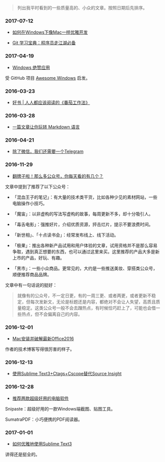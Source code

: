 

> 列出我平时看到的一些质量高的、小众的文章。按照日期后先排序。




### 



### 2017-07-12

- [如何在Windows下像Mac一样优雅开发](http://palmerye.online/%E5%A6%82%E4%BD%95%E5%9C%A8Windows%E4%B8%8B%E5%83%8FMac%E4%B8%80%E6%A0%B7%E4%BC%98%E9%9B%85%E5%BC%80%E5%8F%91/)


- [Git 学习宝典：程序员走江湖必备](https://segmentfault.com/a/1190000009893041)



### 2017-04-19

- [Windows 绝赞应用](https://amazing-apps.gitbooks.io/windows-apps-that-amaze-us/content/zh-CN/)

受 GitHub 项目 [Awesome Windows](https://github.com/Awesome-Windows/Awesome) 启发。


### 2016-03-23

- [好书 | 人人都应该阅读的《番茄工作法》](http://mp.weixin.qq.com/s?__biz=MzAwOTEzMTkzNw==&amp;mid=413095636&amp;idx=1&amp;sn=6dc2443b14eec4ed1c81439bdb25a329&amp;scene=1&amp;srcid=03231vqlJ383f6sOrF4W4kpo#rd)


### 2016-03-28

- [一篇文章让你玩转 Markdown 语言](http://mp.weixin.qq.com/s?__biz=MjM5MTA2NjI0MQ==&amp;mid=402671348&amp;idx=1&amp;sn=b4ab994318bca87e19b08e881035af36&amp;scene=1&amp;srcid=0319Ma2177DcMBmoetpx7pHm#rd)


### 2016-04-21

- [除了微信，我们还需要一个Telegram](http://mp.weixin.qq.com/s?__biz=MjM5OTAwNTgyMA==&amp;mid=402120950&amp;idx=1&amp;sn=787a9311b3f8335411fe6c7d5930e4e6&amp;scene=1&amp;srcid=0421urZZ7zVfT3B28i0L8iOr#rd)





### 2016-11-29

- [翻牌子啦！那么多公众号，你每天看的有几个？](http://www.jianshu.com/p/2bf2c906a4eb)

文章中提到了推荐了以下公众号：

- 「混血王子的笔记」：有大量的技术类干货，比如各种少见的素材网站，一些电脑操作小技巧。

- 「魔宙」：以非虚构的写法写虚构的故事，每周更新不多，却十分吸引人。

- 「毒舌电影」：强推好片，介绍优质资源，抨击烂片，提示不要浪费时间。

- 「新世相」、「十点读书会」：经常发布线上、线下活动。

- 「极果」：推出各种新产品试用和用户体验的文章，试用资格并不是那么容易争取，遇到真正想要的东西，也可以通过这里来买。这里推荐的产品大多是新上市的产品，好玩、有趣。

- 「黑市」：一些小众商品。更常见的，大约是一些推送美妆、穿搭类公众号，顺便推荐商品品牌。



文章中有一句话说的挺好：

> 就像有的公众号，不一定日更，有的一周三更、或者两更，或者更新不稳定，但每次发新文，无论是标题还是内容，都绝对不会让人失望，高质且质量稳定。这类公众号一般不会去蹭热点，有时候恰巧赶上了，可能也会借一些热点，但不会偏离自己的内容。



### 2016-12-01

- [Mac安装并破解最新Office2016](http://blog.csdn.net/yanzi1225627/article/details/52053443)

作者的技术博客写得很厉害的样子。



### 2016-12-13

- [使用Sublime Text3+Ctags+Cscope替代Source Insight](https://www.zybuluo.com/lanxinyuchs/note/33551)



### 2016-12-28

- [推荐两款超级好用的电脑软件](http://www.jianshu.com/p/ad2ea5d71749)

Snipaste：超级好用的一款Windows端截图、贴图工具。

SumatraPDF：小巧便携的PDF阅读器。



### 2017-01-01


- [如何优雅地使用Sublime Text3](http://www.jianshu.com/p/3cb5c6f2421c)

讲得还是挺全的。











